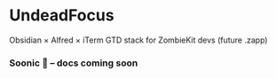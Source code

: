 # UndeadFocus
Obsidian × Alfred × iTerm GTD stack for ZombieKit devs (future .zapp)

### Soonic 🚀 – docs coming soon
